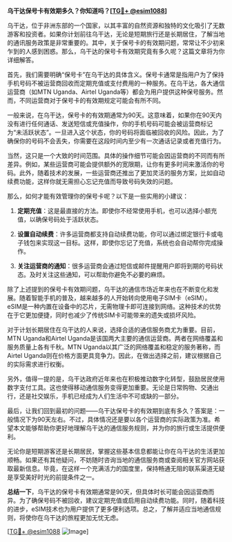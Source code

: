 **乌干达保号卡有效期多久？你知道吗？[[TG💪+ @esim1088](https://t.me/s/esim1088)]**

乌干达，位于非洲东部的一个国家，以其丰富的自然资源和独特的文化吸引了无数游客和投资者。如果你计划前往乌干达，无论是短期旅行还是长期居住，了解当地的通讯服务政策是非常重要的。其中，关于保号卡的有效期问题，常常让不少初来乍到的人感到困惑。那么，乌干达的保号卡有效期究竟有多久呢？这篇文章将为你详细解答。

首先，我们需要明确“保号卡”在乌干达的具体含义。保号卡通常是指用户为了保持手机号码不被运营商回收而定期充值或支付费用的一种服务。在乌干达，各大通信运营商（如MTN Uganda、Airtel Uganda等）都会为用户提供这种保号服务。然而，不同运营商对于保号卡的有效期规定可能会有所不同。

一般来说，在乌干达，保号卡的有效期通常为90天。这意味着，如果你在90天内没有进行任何通话、发送短信或充值操作，你的手机号码可能会被运营商标记为“未活跃状态”。一旦进入这个状态，你的号码将面临被回收的风险。因此，为了确保你的号码不会丢失，你需要在这段时间内至少有一次通话记录或者充值行为。

当然，这只是一个大致的时间范围。具体的操作细节可能会因运营商的不同而有所差异。例如，某些运营商可能会提供额外的宽限期，让你有更多时间来激活你的号码。此外，随着技术的发展，一些运营商还推出了更加灵活的服务方案，比如自动续费功能，这样你就无需担心忘记充值而导致号码失效的问题。

那么，如何才能有效管理你的保号卡呢？以下是一些实用的小建议：

1. **定期充值**：这是最直接的方法。即使你不经常使用手机，也可以选择小额充值，以确保号码处于活跃状态。
   
2. **设置自动续费**：许多运营商都支持自动续费功能，你可以通过绑定银行卡或电子钱包来实现这一目标。这样，即使你忘记了充值，系统也会自动帮你完成操作。

3. **关注运营商的通知**：很多运营商会通过短信或邮件提醒用户即将到期的号码状态。及时关注这些通知，可以帮助你避免不必要的麻烦。

除了上述提到的保号卡有效期问题，乌干达的通信市场近年来也在不断变化和发展。随着智能手机的普及，越来越多的人开始转向使用电子SIM卡（eSIM）。eSIM是一种内置在设备中的芯片，无需物理卡即可连接到网络。这种技术的优势在于它更加便捷，同时也减少了传统SIM卡可能带来的遗失或损坏风险。

对于计划长期居住在乌干达的人来说，选择合适的通信服务商尤为重要。目前，MTN Uganda和Airtel Uganda是该国两大主要的通信运营商。两者在网络覆盖和服务质量上各有千秋。MTN Uganda以其广泛的网络覆盖和稳定的服务著称，而Airtel Uganda则在价格方面更具竞争力。因此，在做出选择之前，建议根据自己的实际需求进行权衡。

另外，值得一提的是，乌干达政府近年来也在积极推动数字化转型，鼓励居民使用数字支付工具。这也使得移动通信服务变得更加重要。无论是日常购物、交通出行，还是社交娱乐，手机已经成为人们生活中不可或缺的一部分。

最后，让我们回到最初的问题——乌干达保号卡的有效期到底有多久？答案是：一般情况下为90天左右。不过，具体情况还是要以各个运营商的实际政策为准。希望本文能够帮助你更好地理解乌干达的通信服务规则，并为你的旅行或生活提供便利。

无论你是短期游客还是长期居民，掌握这些基本信息都能让你在乌干达的生活更加顺畅。如果还有其他疑问，不妨随时咨询当地的通信服务商或查阅相关官方网站获取最新信息。毕竟，在这样一个充满活力的国度里，保持畅通无阻的联系渠道无疑是享受美好时光的前提条件之一。

**总结一下**，乌干达的保号卡有效期通常是90天，但具体时长可能会因运营商而异。为了确保号码不被回收，建议定期充值或启用自动续费功能。同时，随着科技的进步，eSIM技术也为用户提供了更多便利选项。总之，了解并适应当地通信规则，将使你在乌干达的旅程更加无忧无虑。

[[TG💪+ @esim1088](https://t.me/s/esim1088) ![Image](https://i.postimg.cc/4NQfJmqS/Snipaste-2025-05-13-00-14-12.png)]